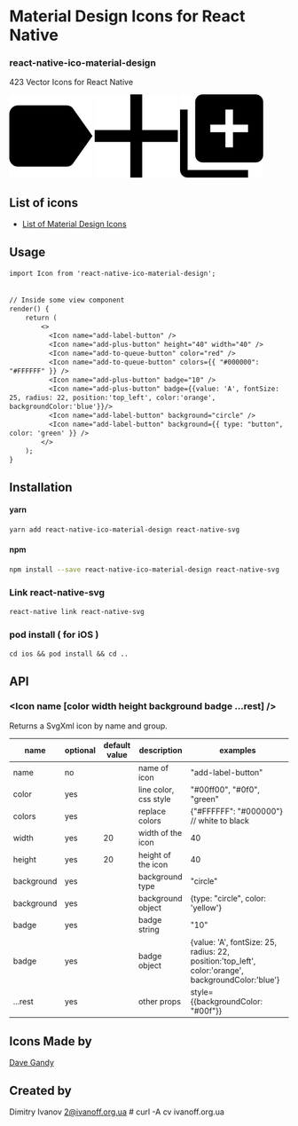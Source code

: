 # Material Design Icons for React Native

### react-native-ico-material-design

423 Vector Icons for React Native

<img src="./static/add-label-button.png" alt="add-label-button" width="150" height="150"> <img src="./static/add-plus-button.png" alt="add-plus-button" width="150" height="150"> <img src="./static/add-to-queue-button.png" alt="add-to-queue-button" width="150" height="150">

## List of icons

- [List of Material Design Icons](http://ico.simpleness.org/pack/material-design)

## Usage

```
import Icon from 'react-native-ico-material-design';


// Inside some view component
render() {
    return (
        <>
          <Icon name="add-label-button" />
          <Icon name="add-plus-button" height="40" width="40" />
          <Icon name="add-to-queue-button" color="red" />
          <Icon name="add-to-queue-button" colors={{ "#000000": "#FFFFFF" }} />
          <Icon name="add-plus-button" badge="10" />
          <Icon name="add-plus-button" badge={{value: 'A', fontSize: 25, radius: 22, position:'top_left', color:'orange', backgroundColor:'blue'}}/>
          <Icon name="add-label-button" background="circle" />
          <Icon name="add-label-button" background={{ type: "button", color: 'green' }} />
        </>
    );
}

```

## Installation

#### yarn

```bash
yarn add react-native-ico-material-design react-native-svg
```

#### npm

```bash
npm install --save react-native-ico-material-design react-native-svg
```

### Link react-native-svg

```bash
react-native link react-native-svg
```

### pod install ( for iOS )

```
cd ios && pod install && cd ..
```

## API

### <Icon name [color width height background badge ...rest] />

Returns a SvgXml icon by name and group.

 name | optional | default value | description | examples
------|----------|---------------|-------------|---------
name | no |  | name of icon | "add-label-button"
color | yes | | line color, css style | "#00ff00", "#0f0", "green"
colors | yes | | replace colors | {"#FFFFFF": "#000000"} // white to black
width | yes | 20 | width of the icon | 40
height | yes | 20 | height of the icon | 40
background | yes | | background type | "circle"
background | yes | | background object | {type: "circle", color: 'yellow'}
badge | yes | | badge string | "10"
badge | yes | | badge object | {value: 'A', fontSize: 25, radius: 22, position:'top_left', color:'orange', backgroundColor:'blue'}
...rest | yes | | other props | style={{backgroundColor: "#00f"}}

## Icons Made by

[Dave Gandy](https://www.flaticon.com/authors/dave-gandy)

## Created by

Dimitry Ivanov <2@ivanoff.org.ua> # curl -A cv ivanoff.org.ua
